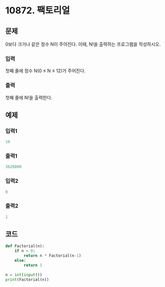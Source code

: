 # 10872. 팩토리얼



## 문제

0보다 크거나 같은 정수 N이 주어진다. 이때, N!을 출력하는 프로그램을 작성하시오.

### 입력

첫째 줄에 정수 N(0 ≤ N ≤ 12)가 주어진다.

### 출력

첫째 줄에 N!을 출력한다.



## 예제

### 입력1

```python
10
```

### 출력1

```python
3628800
```



### 입력2

```python
0
```

### 출력2

```python
1
```





## 코드

```python
def Factorial(n):
    if n > 0:
        return n * Factorial(n-1)
    else:
        return 1
    
n = int(input())
print(Factorial(n))
```













